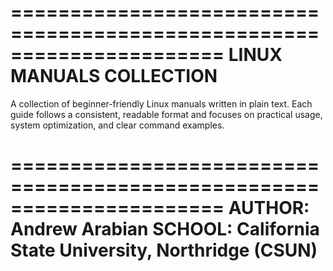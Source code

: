 ======================================================================
  LINUX MANUALS COLLECTION
======================================================================

A collection of beginner-friendly Linux manuals written in plain text.
Each guide follows a consistent, readable format and focuses on
practical usage, system optimization, and clear command examples.

======================================================================
AUTHOR: Andrew Arabian
SCHOOL: California State University, Northridge (CSUN)
======================================================================
